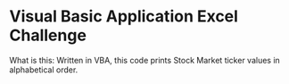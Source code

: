# Visual Basic Application Excel Challenge 
What is this: Written in VBA, this code  prints Stock Market ticker values in alphabetical order. 

